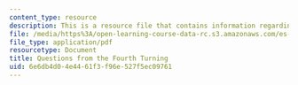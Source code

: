 ```yaml
---
content_type: resource
description: This is a resource file that contains information regarding questions.
file: /media/https%3A/open-learning-course-data-rc.s3.amazonaws.com/es-256-the-coming-years-spring-2008/6e6db4d04e4461f3f96e527f5ec09761_MITES_256S08_assn03.pdf
file_type: application/pdf
resourcetype: Document
title: Questions from the Fourth Turning
uid: 6e6db4d0-4e44-61f3-f96e-527f5ec09761
---
```

